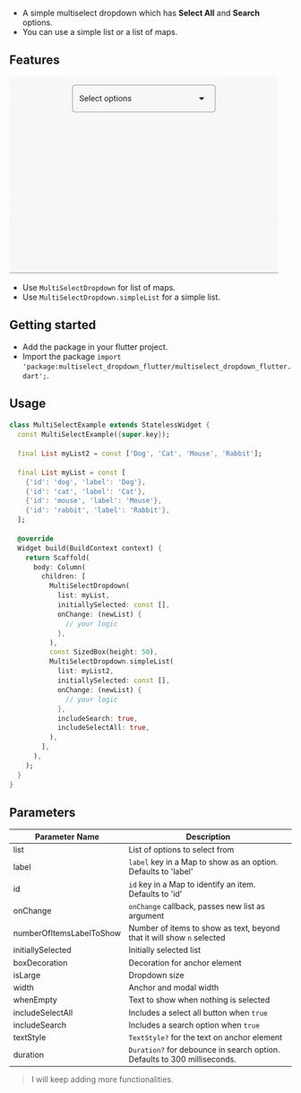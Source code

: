 <!--
This README describes the package. If you publish this package to pub.dev,
this README's contents appear on the landing page for your package.

For information about how to write a good package README, see the guide for
[writing package pages](https://dart.dev/guides/libraries/writing-package-pages).

For general information about developing packages, see the Dart guide for
[creating packages](https://dart.dev/guides/libraries/create-library-packages)
and the Flutter guide for
[developing packages and plugins](https://flutter.dev/developing-packages).
-->

* A simple multiselect dropdown which has **Select All** and **Search** options. 
* You can use a simple list or a list of maps.

## Features

![MultiSelect Dropdown demo](https://github.com/SanjaySodani/media/blob/main/multiselect_dropdown_flutter.gif "Demo")

* Use `MultiSelectDropdown` for list of maps.
* Use `MultiSelectDropdown.simpleList` for a simple list.

## Getting started

* Add the package in your flutter project.
* Import the package `import 'package:multiselect_dropdown_flutter/multiselect_dropdown_flutter.dart';`.

## Usage

```dart
class MultiSelectExample extends StatelessWidget {
  const MultiSelectExample({super.key});

  final List myList2 = const ['Dog', 'Cat', 'Mouse', 'Rabbit'];

  final List myList = const [
    {'id': 'dog', 'label': 'Dog'},
    {'id': 'cat', 'label': 'Cat'},
    {'id': 'mouse', 'label': 'Mouse'},
    {'id': 'rabbit', 'label': 'Rabbit'},
  ];

  @override
  Widget build(BuildContext context) {
    return Scaffold(
      body: Column(
        children: [
          MultiSelectDropdown(
            list: myList,
            initiallySelected: const [],
            onChange: (newList) {
              // your logic
            },
          ),
          const SizedBox(height: 50),
          MultiSelectDropdown.simpleList(
            list: myList2,
            initiallySelected: const [],
            onChange: (newList) {
              // your logic
            },
            includeSearch: true,
            includeSelectAll: true,
          ),
        ],
      ),
    );
  }
}
```

## Parameters

| Parameter Name | Description |
| -------------- | ----------- |
| list | List of options to select from |
| label | `label` key in a Map to show as an option. Defaults to 'label' |
| id | `id` key in a Map to identify an item. Defaults to 'id' |
| onChange | `onChange` callback, passes new list as argument |
| numberOfItemsLabelToShow | Number of items to show as text, beyond that it will show `n` selected |
| initiallySelected | Initially selected list |
| boxDecoration | Decoration for anchor element |
| isLarge | Dropdown size |
| width | Anchor and modal width |
| whenEmpty | Text to show when nothing is selected |
| includeSelectAll | Includes a select all button when `true` |
| includeSearch | Includes a search option when `true` |
| textStyle | `TextStyle?` for the text on anchor element |
| duration | `Duration?` for debounce in search option. Defaults to 300 milliseconds. |


> I will keep adding more functionalities.
